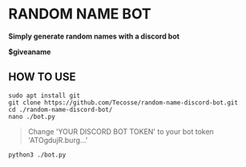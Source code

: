 # RANDOM NAME BOT
**Simply generate random names with a discord bot**


**$giveaname**

## HOW TO USE
    sudo apt install git
    git clone https://github.com/Tecosse/random-name-discord-bot.git
    cd ./random-name-discord-bot/
    nano ./bot.py
> Change 'YOUR DISCORD BOT TOKEN' to your bot token 'ATOgdujR.burg...'

    python3 ./bot.py
